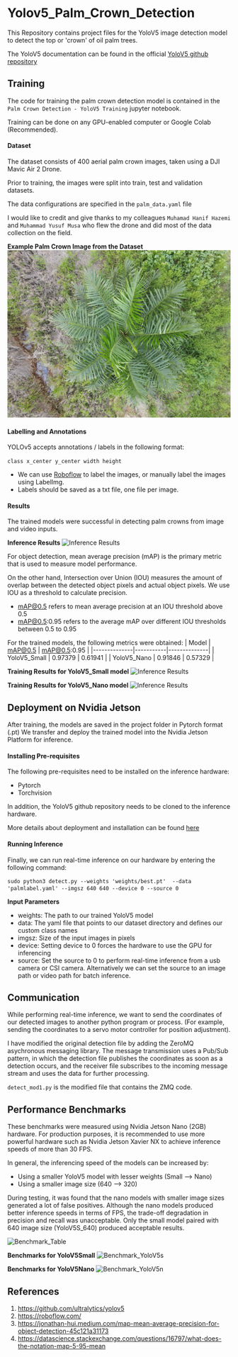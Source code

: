 # Yolov5_Palm_Crown_Detection
This Repository contains project files for the YoloV5 image detection model to detect the top or 'crown' of oil palm trees.

The YoloV5 documentation can be found in the official [YoloV5 github repository](https://github.com/ultralytics/yolov5)

## Training

The code for training the palm crown detection model is contained in the `Palm Crown Detection - YoloV5 Training` jupyter notebook. 

Training can be done on any GPU-enabled computer or Google Colab (Recommended). 

#### Dataset
The dataset consists of 400 aerial palm crown images, taken using a DJI Mavic Air 2 Drone. 

Prior to training, the images were split into train, test and validation datasets. 

The data configurations are specified in the `palm_data.yaml` file 

I would like to credit and give thanks to my colleagues `Muhamad Hanif Hazemi` and `Muhammad Yusuf Musa` who flew the drone and did most of the data collection on the field. 

**Example Palm Crown Image from the Dataset**
![Palm Crown Image](benchmarks_and_results/DJI_0260.jpg)

#### Labelling and Annotations
YOLOv5 accepts annotations / labels in the following format:

```class x_center y_center width height```

- We can use [Roboflow](https://roboflow.com/) to label the images, or manually label the images using LabelImg. 
- Labels should be saved as a txt file, one file per image. 


#### Results

The trained models were successful in detecting palm crowns from image and video inputs. 

**Inference Results**
![Inference Results](benchmarks_and_results/val_batch0_pred.jpg)

For object detection, mean average precision (mAP) is the primary metric that is used to measure model performance.

On the other hand, Intersection over Union (IOU) measures the amount of overlap between the detected object pixels and actual object pixels. We use IOU as a threshold to calculate precision. 

- mAP@0.5 refers to mean average precision at an IOU threshold above 0.5
- mAP@0.5:0.95 refers to the average mAP over different IOU thresholds between 0.5 to 0.95

For the trained models, the following metrics were obtained:
| Model        | mAP@0.5   | mAP@0.5:0.95 |
|--------------|-----------|--------------|
| YoloV5_Small | 0.97379   | 0.61941      |
| YoloV5_Nano  | 0.91846   | 0.57329      |

**Training Results for YoloV5_Small model**
![Inference Results](benchmarks_and_results/Training_Results_YoloV5S.png)

**Training Results for YoloV5_Nano model**
![Inference Results](benchmarks_and_results/Training_Results_YoloV5N.png)


## Deployment on Nvidia Jetson

After training, the models are saved in the project folder in Pytorch format (.pt)
We transfer and deploy the trained model into the Nvidia Jetson Platform for inference. 

#### Installing Pre-requisites
The following pre-requisites need to be installed on the inference hardware:
- Pytorch
- Torchvision

In addition, the YoloV5 github repository needs to be cloned to the inference hardware. 

More details about deployment and installation can be found [here](https://github.com/ultralytics/yolov5/issues/9627)

#### Running Inference
Finally, we can run real-time inference on our hardware by entering the following command:
```
sudo python3 detect.py --weights 'weights/best.pt'  --data 'palmlabel.yaml' --imgsz 640 640 --device 0 --source 0
```

**Input Parameters**
- weights: The path to our trained YoloV5 model
- data: The yaml file that points to our dataset directory and defines our custom class names
- imgsz: Size of the input images in pixels
- device: Setting device to 0 forces the hardware to use the GPU for inferencing
- source: Set the source to 0 to perform real-time inference from a usb camera or CSI camera. Alternatively we can set the source to an image path or video path for batch inference. 


## Communication
While performing real-time inference, we want to send the coordinates of our detected images to another python program or process. (For example, sending the coordinates to a servo motor controller for position adjustment). 

I have modified the original detection file by adding the ZeroMQ asychronous messaging library. The message transmission uses a Pub/Sub pattern, in which the detection file publishes the coordinates as soon as a detection occurs, and the receiver file subscribes to the incoming message stream and uses the data for further processing. 

`detect_mod1.py` is the modified file that contains the ZMQ code. 

## Performance Benchmarks

These benchmarks were measured using Nvidia Jetson Nano (2GB) hardware. For production purposes, it is recommended to use more powerful hardware such as Nvidia Jetson Xavier NX to achieve inference speeds of more than 30 FPS. 

In general, the inferencing speed of the models can be increased by:
- Using a smaller YoloV5 model with lesser weights (Small --> Nano)
- Using a smaller image size (640 --> 320)

During testing, it was found that the nano models with smaller image sizes generated a lot of false positives. Although the nano models produced better inference speeds in terms of FPS, the trade-off degradation in precision and recall was unacceptable. Only the small model paired with 640 image size (YoloV5S_640) produced acceptable results. 

![Benchmark_Table]("benchmarks_and_results/Benchmark_Table.jpg")

**Benchmarks for YoloV5Small**
![Benchmark_YoloV5s]("benchmarks_and_results/Benchmark_Chart_Yolov5s.jpg")

**Benchmarks for YoloV5Nano**
![Benchmark_YoloV5n]("benchmarks_and_results/Benchmark_Chart_Yolov5n.jpg")

## References

1. https://github.com/ultralytics/yolov5
2. https://roboflow.com/
3. https://jonathan-hui.medium.com/map-mean-average-precision-for-object-detection-45c121a31173
4. https://datascience.stackexchange.com/questions/16797/what-does-the-notation-map-5-95-mean

